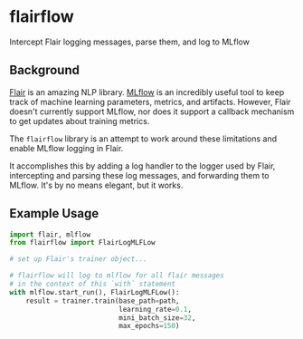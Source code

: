 # flairflow
Intercept Flair logging messages, parse them, and log to MLflow

## Background

[Flair](https://github.com/flairNLP/flair/) is an amazing NLP library.
[MLflow](https://mlflow.org/) is an incredibly useful tool to keep track
of machine learning parameters, metrics, and artifacts. However, Flair doesn't currently support MLflow, nor does it support a callback
mechanism to get updates about training metrics.

The `flairflow` library is an attempt to work around these limitations
and enable MLflow logging in Flair.

It accomplishes this by adding a log handler to the logger used by Flair, intercepting and parsing these log messages, and forwarding them to MLflow.
It's by no means elegant, but it works.

## Example Usage
```python
import flair, mlflow
from flairflow import FlairLogMLFLow

# set up Flair's trainer object...

# flairflow will log to mlflow for all flair messages
# in the context of this `with` statement
with mlflow.start_run(), FlairLogMLFLow():
    result = trainer.train(base_path=path,
                           learning_rate=0.1,
                           mini_batch_size=32,
                           max_epochs=150)
```
